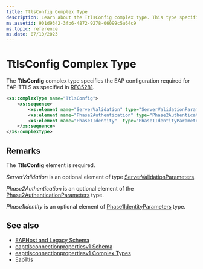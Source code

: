 ```yaml
---
title: TtlsConfig Complex Type
description: Learn about the TtlsConfig complex type. This type specifies the EAP configuration required for EAP-TTLS.
ms.assetid: 901d9342-3fb6-4872-9278-06099c5a64c9
ms.topic: reference
ms.date: 07/10/2023
---
```


# TtlsConfig Complex Type

The **TtlsConfig** complex type specifies the EAP configuration required for EAP-TTLS as specified in [RFC5281](https://go.microsoft.com/fwlink/?LinkId=225924).

```XML
<xs:complexType name="TtlsConfig">
    <xs:sequence>
        <xs:element name="ServerValidation" type="ServerValidationParameters" minOccurs="0"/>
        <xs:element name="Phase2Authentication" type="Phase2AuthenticationParameters" minOccurs="0"/>
        <xs:element name="Phase1Identity"  type="Phase1IdentityParameters" minOccurs="0"/>
    </xs:sequence>
</xs:complexType>
```

## Remarks

The **TtlsConfig** element is required.

*ServerValidation* is an optional element of type [ServerValidationParameters](eapttlsconnectionpropertiesv1schema-servervalidationparameters-complextype.md).

*Phase2Authentication* is an optional element of the [Phase2AuthenticationParameters](eapttlsconnectionpropertiesv1schema-phase2authenticationparameters-complextype.md) type.

*Phase1Identity* is an optional element of [Phase1IdentityParameters](eapttlsconnectionpropertiesv1schema-phase1identityparameters-complextype.md) type.

## See also

- [EAPHost and Legacy Schema](eaphost-schemas.md)
- [eapttlsconnectionpropertiesv1 Schema](eapttlsconnectionpropertiesv1schema-schema.md)
- [eapttlsconnectionpropertiesv1 Complex Types](eapttlsconnectionpropertiesv1schema-complex-types.md)
- [EapTtls](eapttlsconnectionpropertiesv1schema-eapttls-complextype.md)
